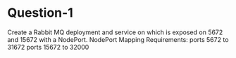 # Question-1
Create a Rabbit MQ deployment and service on which is exposed on 5672 and 15672 with a NodePort.  NodePort Mapping Requirements: ports 5672 to 31672  ports 15672 to 32000
